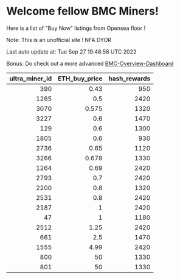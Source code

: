 # Welcome fellow BMC Miners!
Here is a list of "Buy Now" listings from Opensea floor !

Note: This is an unofficial site ! NFA DYOR

Last auto update at: Tue Sep 27 19:48:58 UTC 2022

Bonus: Do check out a more advanced [BMC-Overview-Dashboard](https://dune.com/defifunk/BMC-Overview-Dashboard)


|   ultra_miner_id |   ETH_buy_price |   hash_rewards |
|-----------------:|----------------:|---------------:|
|              390 |           0.43  |            950 |
|             1265 |           0.5   |           2420 |
|             3070 |           0.575 |           1320 |
|             3227 |           0.6   |           1470 |
|              129 |           0.6   |           1300 |
|             1805 |           0.6   |            930 |
|             2736 |           0.65  |           1120 |
|             3266 |           0.678 |           1330 |
|             1264 |           0.69  |           2420 |
|             2793 |           0.7   |           2420 |
|             2200 |           0.8   |           1320 |
|             2531 |           0.8   |           2420 |
|             2187 |           1     |           2420 |
|               47 |           1     |           1180 |
|             2512 |           1.25  |           2420 |
|              661 |           2.5   |           1470 |
|             1555 |           4.99  |           2420 |
|              800 |          50     |           1330 |
|              801 |          50     |           1330 |